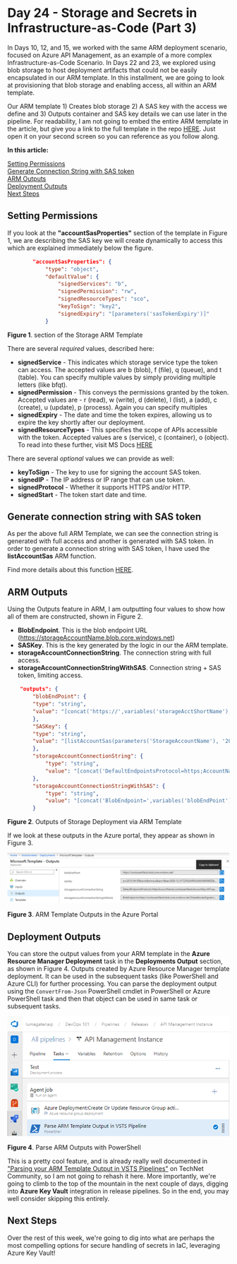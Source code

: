 # Day 24 - Storage and Secrets in Infrastructure-as-Code (Part 3)

In Days 10, 12, and 15, we worked with the same ARM deployment scenario, focused on Azure API Management, as an example of a more complex Infrastructure-as-Code Scenario. In Days 22 and 23, we explored using blob storage to host deployment artifacts that could not be easily encapsulated in our ARM template. In this installment, we are going to look at provisioning that blob storage and enabling access, all within an ARM template.

Our ARM template 1) Creates blob storage 2) A SAS key with the access we define and 3) Outputs container and SAS key details we can use later in the pipeline. For readability, I am not going to embed the entire ARM template in the article, but give you a link to the full template in the repo [HERE](https://github.com/starkfell/100DaysOfIaC/blob/master/resources/storage_sas_out.json). Just open it on your second screen so you can reference as you follow along.

**In this article:**

[Setting Permissions](#setting-permissions) </br>
[Generate Connection String with SAS token](#generate-connection-string-with-sas-token) </br>
[ARM Outputs](#arm-outputs) </br>
[Deployment Outputs](#deployment-outputs) </br>
[Next Steps](#next-steps) </br>

## Setting Permissions

If you look at the **"accountSasProperties"** section of the template in Figure 1, we are describing the SAS key we will create dynamically to access this which are explained immediately below the figure.

``` JSON
        "accountSasProperties": {  
            "type": "object",  
            "defaultValue": {  
                "signedServices": "b",  
                "signedPermission": "rw",  
                "signedResourceTypes": "sco",  
                "keyToSign": "key2",  
                "signedExpiry": "[parameters('sasTokenExpiry')]"  
            }  
```
**Figure 1**.  section of the Storage ARM Template

There are several *required* values, described here:

- **signedService** - This indicates which storage service type the token can access. The accepted values are b (blob), f (file), q (queue), and t (table). You can specify multiple values by simply providing multiple letters (like bfqt).
- **signedPermission** - This conveys the permissions granted by the token. Accepted values are - r (read), w (write), d (delete), l (list), a (add), c (create), u (update), p (process). Again you can specify multiples
- **signedExpiry** - The date and time the token expires, allowing us to expire the key shortly after our deployment.
- **signedResourceTypes** - This specifies the scope of APIs accessible with the token. Accepted values are s (service), c (container), o (object). To read into these further, visit MS Docs [HERE](https://docs.microsoft.com/en-us/rest/api/storageservices/create-account-sas)

There are several *optional* values we can provide as well:

- **keyToSign** - The key to use for signing the account SAS token.
- **signedIP** - The IP address or IP range that can use token.
- **signedProtocol** - Whether it supports HTTPS and/or HTTP.
- **signedStart** - The token start date and time.

## Generate connection string with SAS token

As per the above full ARM Template, we can see the connection string is generated with full access and another is generated with SAS token. In order to generate a connection string with SAS token, I have used the **listAccountSas** ARM function.
 
Find more details about this function [HERE](https://docs.microsoft.com/en-us/rest/api/storagerp/storageaccounts/listaccountsas).


## ARM Outputs

Using the Outputs feature in ARM, I am outputting four values to show how all of them are constructed, shown in Figure 2.

- **BlobEndpoint**. This is the blob endpoint URL (https://storageAccountName.blob.core.windows.net)
- **SASKey**. This is the key generated by the logic in our the ARM template.
- **storageAccountConnectionString**. The connection string with full access.
- **storageAccountConnectionStringWithSAS**. Connection string + SAS token, limiting access.

``` JSON
    "outputs": {  
        "blobEndPoint": {
        "type": "string",  
        "value": "[concat('https://',variables('storageAcctShortName'),'.blob.core.windows.net/')]"
        },
        "SASKey": {
        "type": "string",  
        "value": "[listAccountSas(parameters('StorageAccountName'), '2018-07-01', parameters('accountSasProperties')).accountSasToken]"
        },
        "storageAccountConnectionString": {  
            "type": "string",  
            "value": "[concat('DefaultEndpointsProtocol=https;AccountName=', variables('storageAcctShortName'), ';AccountKey=', listKeys(resourceId('Microsoft.Storage/storageAccounts', variables('storageAcctShortName')), variables('storageAccountApiVersion')).keys[0].value)]"  
        },  
        "storageAccountConnectionStringWithSAS": {  
            "type": "string",  
            "value": "[concat('BlobEndpoint=',variables('blobEndPoint'),';SharedAccessSignature=', listAccountSas(variables('storageAcctShortName'), variables('storageAccountApiVersion'), parameters('accountSasProperties')).accountSasToken)]"  
        } 
```
**Figure 2**. Outputs of Storage Deployment via ARM Template

If we look at these outputs in the Azure portal, they appear as shown in Figure 3.

![ARM Outputs in Azure Portal](../images/day24/fig3.arm.outputs.png)

**Figure 3**. ARM Template Outputs in the Azure Portal

## Deployment Outputs

You can store the output values from your ARM template in the **Azure Resource Manager Deployment** task in the **Deployments Output** section, as shown in Figure 4. Outputs created by Azure Resource Manager template deployment. It can be used in the subsequent tasks (like PowerShell and Azure CLI) for further processing. You can parse the deployment output using the `ConvertFrom-Json` PowerShell cmdlet in PowerShell or Azure PowerShell task and then that object can be used in same task or subsequent tasks.

![Parse ARM Outputs with PowerShell](../images/day24/fig4.parse.outputs.png)

**Figure 4**. Parse ARM Outputs with PowerShell

This is a pretty cool feature, and is already really well documented in ["Parsing your ARM Template Output in VSTS Pipelines"](https://blogs.technet.microsoft.com/stefan_stranger/2018/05/10/parsing-your-arm-template-output-in-vsts-pipelines/) on TechNet Community, so I am not going to rehash it here. More importantly, we're going to climb to the top of the mountain in the next couple of days, digging into **Azure Key Vault** integration in release pipelines. So in the end, you may well consider skipping this entirely.

## Next Steps

Over the rest of this week, we're going to dig into what are perhaps the most compelling options for secure handling of secrets in IaC, leveraging Azure Key Vault! 